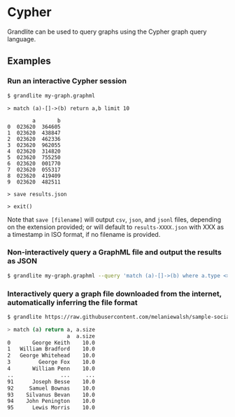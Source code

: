 # Cypher

Grandlite can be used to query graphs using the Cypher graph query language.

## Examples

### Run an interactive Cypher session

```bash
$ grandlite my-graph.graphml
```

```cypher
> match (a)-[]->(b) return a,b limit 10

        a       b
0  023620  364605
1  023620  438847
2  023620  462336
3  023620  962055
4  023620  314820
5  023620  755250
6  023620  001770
7  023620  055317
8  023620  419409
9  023620  482511

> save results.json

> exit()
```

Note that `save [filename]` will output `csv`, `json`, and `jsonl` files, depending on the extension provided; or will default to `results-XXXX.json` with XXX as a timestamp in ISO format, if no filename is provided.

### Non-interactively query a GraphML file and output the results as JSON

```bash
$ grandlite my-graph.graphml --query 'match (a)-[]->(b) where a.type <> 1 return a,b limit 10' -o json
```

### Interactively query a graph file downloaded from the internet, automatically inferring the file format

```bash
$ grandlite https://raw.githubusercontent.com/melaniewalsh/sample-social-network-datasets/master/sample-datasets/quakers/quakers-network.graphml

> match (a) return a, a.size
                   a  a.size
0       George Keith    10.0
1   William Bradford    10.0
2   George Whitehead    10.0
3         George Fox    10.0
4       William Penn    10.0
..               ...     ...
91      Joseph Besse    10.0
92     Samuel Bownas    10.0
93    Silvanus Bevan    10.0
94    John Penington    10.0
95      Lewis Morris    10.0
```
